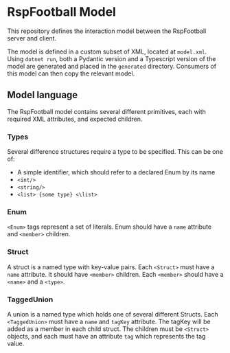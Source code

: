 # RspFootball Model

This repository defines the interaction model between the RspFootball server and client.

The model is defined in a custom subset of XML, located at `model.xml`. Using `dotnet run`,
both a Pydantic version and a Typescript version of the model are generated and placed in
the `generated` directory. Consumers of this model can then copy the relevant model.


## Model language

The RspFootball model contains several different primitives, each with required XML attributes,
and expected children.

### Types
Several difference structures require a type to be specified. This can be one of:
 - A simple identifier, which should refer to a declared Enum by its name
 - `<int/>`
 - `<string/>`
 - `<list> {some type} <\list>`

### Enum

`<Enum>` tags represent a set of literals. Enum should have a `name` attribute and `<member>` children.

### Struct

A struct is a named type with key-value pairs. Each `<Struct>` must have a `name` attribute.
It should have `<member>` children. Each `<member>` should have a `<name>` and a `<type>`.

### TaggedUnion

A union is a named type which holds one of several different Structs. Each `<TaggedUnion>` must have
a `name` and `tagKey` attribute. The tagKey will be added as a member in each child struct.
The children must be `<Struct>` objects, and each must have an attribute `tag` which represents
the tag value.

